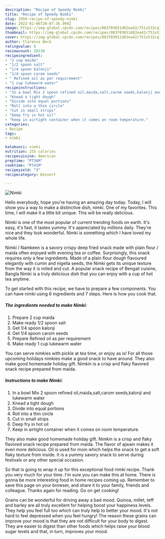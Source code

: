 ```yaml
---
description: "Recipe of Speedy Nimki"
title: "Recipe of Speedy Nimki"
slug: 1950-recipe-of-speedy-nimki
date: 2022-02-06T20:07:36.994Z
image: https://img-global.cpcdn.com/recipes/083f03651d02ea42/751x532cq70/nimki-recipe-main-photo.jpg
thumbnail: https://img-global.cpcdn.com/recipes/083f03651d02ea42/751x532cq70/nimki-recipe-main-photo.jpg
cover: https://img-global.cpcdn.com/recipes/083f03651d02ea42/751x532cq70/nimki-recipe-main-photo.jpg
author: Clarence Beck
ratingvalue: 5
reviewcount: 20130
recipeingredient:
- "2 cup maida"
- "1/2 spoon salt"
- "1/4 spoon kalonji"
- "1/4 spoon carom seeds"
- " Refined oil as per requirement"
- "1 cup lukewarm water"
recipeinstructions:
- "In a bowl Mix 2 spoon refined oil,maida,salt,carom seeds,kalonji and lukewarm water"
- "Knead a tight dough"
- "Divide into equal portions"
- "Roll into a thin circle"
- "Cut in small strips"
- "Deep fry in hot oil"
- "Keep in airtight container when it comes on room temperature."
categories:
- Recipe
tags:
- nimki

katakunci: nimki 
nutrition: 255 calories
recipecuisine: American
preptime: "PT36M"
cooktime: "PT41M"
recipeyield: "3"
recipecategory: Dessert

---
```



![Nimki](https://img-global.cpcdn.com/recipes/083f03651d02ea42/751x532cq70/nimki-recipe-main-photo.jpg)

Hello everybody, hope you're having an amazing day today. Today, I will show you a way to make a distinctive dish, nimki. One of my favorites. This time, I will make it a little bit unique. This will be really delicious.

Nimki is one of the most popular of current trending foods on earth. It's easy, it's fast, it tastes yummy. It's appreciated by millions daily. They're nice and they look wonderful. Nimki is something which I have loved my whole life.

Nimki / Namkeen is a savory crispy deep fried snack made with plain flour / maida often enjoyed with evening tea or coffee. Surprisingly, this snack requires only a few ingredients. Made of a plain flour dough flavoured elegantly with cumin and nigella seeds, the Nimki gets its unique texture from the way it is rolled and cut. A popular snack recipe of Bengali cuisine, Bangla Nimki is a truly delicious dish that you can enjoy with a cup of hot tea anytime.


To get started with this recipe, we have to prepare a few components. You can have nimki using 6 ingredients and 7 steps. Here is how you cook that.

<!--inarticleads1-->

##### The ingredients needed to make Nimki:

1. Prepare 2 cup maida
1. Make ready 1/2 spoon salt
1. Get 1/4 spoon kalonji
1. Get 1/4 spoon carom seeds
1. Prepare  Refined oil as per requirement
1. Make ready 1 cup lukewarm water


You can serve nimkies with pickle at tea time, or enjoy as is! For all those upcoming holidays nimkies make a good snack to have around. They also make good homemade holiday gift. Nimkin is a crisp and flaky flavored snack recipe prepared from maida. 

<!--inarticleads2-->

##### Instructions to make Nimki:

1. In a bowl Mix 2 spoon refined oil,maida,salt,carom seeds,kalonji and lukewarm water
1. Knead a tight dough
1. Divide into equal portions
1. Roll into a thin circle
1. Cut in small strips
1. Deep fry in hot oil
1. Keep in airtight container when it comes on room temperature.


They also make good homemade holiday gift. Nimkin is a crisp and flaky flavored snack recipe prepared from maida. The flavor of ajwain makes it even more delicious. Oil is used for moin which helps the snack to get a soft flaky texture from inside. It is a yummy savory snack to serve during festivals or any other special occasion. 

So that is going to wrap it up for this exceptional food nimki recipe. Thank you very much for your time. I'm sure you can make this at home. There is gonna be more interesting food in home recipes coming up. Remember to save this page on your browser, and share it to your family, friends and colleague. Thanks again for reading. Go on get cooking!

Grains can be wonderful for driving away a bad mood. Quinoa, millet, teff and barley are all truly excellent for helping boost your happiness levels. They help you feel full too which can truly help to better your mood. It's not hard to feel depressed when you feel hungry! The reason these grains can improve your mood is that they are not difficult for your body to digest. They are easier to digest than other foods which helps raise your blood sugar levels and that, in turn, improves your mood.

